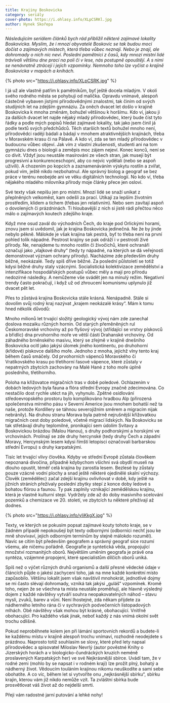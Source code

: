 ```yaml
---
title: Krajiny Boskovicka
category: seriály
cover-photo: https://i.ohlasy.info/XLpCSRKl.jpg
author: Hynek Skořepa
---
```


*Následujícím seriálem článků bych rád přiblížil některé zajímavé lokality Boskovicka. Myslím, že i mnozí obyvatelé Boskovic se tak budou moci dočíst o zajímavých místech, která třeba vůbec neznají. Nebo je znají, ale dohromady o nich nic neví. Poslední pamětníci z časů, kdy mnozí místní lidé trávívali většinu dne prací na poli či v lese, nás postupně opouštějí. A s nimi se nenávratně ztrácejí i jejich vzpomínky. Nemnoho toho lze vyčíst o krajině Boskovicka v mapách a knihách.*

{% photo src="https://i.ohlasy.info/XLpCSRK.jpg" %}

I já už ale vlastně patřím k pamětníkům, byť ještě docela mladým. V okolí svého rodného města se pohybuji od malička. Opravdu vnímavě, alespoň částečně vybaven jistými přírodovědnými znalostmi, tak činím od svých studijních let na zdejším gymnáziu. Za oněch dvacet let došlo v krajině Boskovicka k mnoha změnám, bohužel většinou k horšímu. Kdo ví, jakou ji za dalších dvacet let najde nějaký mladý přírodovědec, který bude číst tyto řádky a podle mých popisů hledat zajímavé lokality, tak jako jsem činil já podle textů svých předchůdců. Těch starších textů bohužel mnoho není, přírodovědci raději bádali a bádají v mnohem atraktivnějších krajinách, třeba v Moravském krasu či na Pálavě. A kdo ví, zda se ten mladý přírodovědec v budoucnu vůbec objeví. Jak vím z vlastní zkušenosti, studenti ani na tom gymnáziu dnes o biologii a zeměpis moc zájem nejeví. Konec konců, není se co divit. Vždyť jsou neustále masírováni ze všech stran, jak musejí být progresivní a konkurenceschopní, aby co nejvíc vydělali (nebo se aspoň uživili). A chozením po kopcích a zaznamenáváním výskytu rostlin a zvířat, pokud vím, ještě nikdo nezbohatnul. Ale správný biolog a geograf se bez práce v terénu neobejde ani ve věku digitálních technologií. No kdo ví, třeba nějakého mladého milovníka přírody moje články přece jen osloví.

Své texty však nepíšu jen pro místní. Mnozí lidé se snaží unikat z přeplněných velkoměst, kam odešli za prací. Utíkají za lepším životním prostředím, klidem a tichem (třebas jen relativním). Nebo sem zavítají aspoň o dovolených či prázdninách. Ti hloubavější z nich si jistě rádi přečtou něco málo o zajímavých koutech zdejšího kraje.

Když mne osud zavál do východních Čech, do kraje pod Orlickými horami, znovu jsem si uvědomil, jak je krajina Boskovicka jedinečná. Ne že by jinde nebylo pěkně. Málokde je však krajina tak pestrá, byť to třeba není na první pohled tolik nápadné. Pestrost krajiny se pak odráží i v pestrosti živé přírody. Ne, nenajdeme tu mnoho rostlin či živočichů, které ochranáři označují jako „vlajkové druhy“ (tedy ty nápadné, na kterých se dá veřejnosti demonstrovat význam ochrany přírody). Nacházíme zde především druhy běžné, neokázalé. Tedy spíš dříve běžné. Za poslední půlstoletí se totiž kdysi běžné druhy staly vzácnými. Socialistická kolektivizace zemědělství a intenzifikace hospodářských postupů vůbec měly a mají pro přírodu nedozírné následky. A nemůžeme vše svádět jen na minulý režim. Negativní trendy často pokračují, i když už od zhroucení komunismu uplynulo již dvacet pět let.

Přes to zůstává krajina Boskovicka stále krásná. Nenápadně. Stále si dovolím svůj rodný kraj nazývat „krajem neokázalé krásy“. Mám k tomu hned několik důvodů:

Mnoho milionů let trvající složitý geologický vývoj nám zde zanechal doslova mozaiku různých hornin. Od starých přeměněných rul Českomoravské vrchoviny až po flyšový vývoj (střídající se vrstvy pískovců a břidlic) dna prvohorního moře ve větší části Drahanské vrchoviny. Od záhadného brněnského masivu, který se zřejmě v krajině dnešního Boskovicka ocitl jako jakýsi úlomek jiného kontinentu, po druhohorní (křídové) pískovce dalšího moře. Jednoho z mnoha, jejichž vlny tento kraj během časů smáčely. Od prvohorních vápenců Moravského či Vratíkovského krasu po třetihorní řasové vápence, které zůstaly v nepatrných zbytcích zachovány na Malé Hané z toho moře úplně posledního, třetihorního.

Poloha na křižovatce migračních tras v době poledové. Ochlazením v dobách ledových byla fauna a flóra střední Evropy značně zdecimována. Co nestačilo dost rychle utéct na jih, vyhynulo. Zpětné osídlování středoevropského prostoru bylo komplikováno hradbou Alp (přirozená společenstva mírného pásu v Severní Americe jsou mnohem bohatší než ta naše, protože Kordillery se táhnou severojižním směrem a migracím nijak nebránily). Na druhou stranu Morava byla patrně nejrušnější křižovatkou migračních cest doby poledové, včetně migrací lidských. Na Boskovicku se tak střetávají druhy teplomilné, pronikající sem údolím Svitavy a Boskovickou brázdou (Malou Hanou), s druhy podhorskými a horskými ve vrchovinách. Prolínají se zde druhy hercynské (tedy druhy Čech a západní Moravy, Hercynským lesem kdysi římští letopisci označovali barbarskou střední Evropu) s druhy karpatskými.

Tisíc let trvající vlivy člověka. Kdyby ve střední Evropě zůstala člověkem nepoznaná divočina, případně kdybychom všichni svá obydlí museli na dlouho opustit, téměř celá krajina by zarostla lesem. Bezlesé by zůstaly pouze vzácné vodní plochy a snad ještě některé ojedinělé skalní výchozy. Člověk (zemědělec) začal zdejší krajinu ovlivňovat v době, kdy ještě na jižních stráních přežívaly poslední zbytky stepí z konce doby ledové s bohatou flórou a faunou. Ty pak zaplnily vznikající zemědělskou krajinu, která je vlastně kulturní stepí. Vydržely zde až do doby masivního scelování pozemků a chemizace ve 20. století, ve zbytcích tu některé přežívají až dodnes.

{% photo src="https://i.ohlasy.info/yIiKkgX.jpg" %}

Texty, ve kterých se pokusím popsat zajímavé kouty tohoto kraje, se v žádném případě nepokoušejí být texty odbornými (odborníci nechť jsou ke mně shovívaví, jejich odborným termínům by stejně málokdo rozuměl). Navíc se cítím být především geografem a správný geograf sice rozumí všemu, ale ničemu pořádně. Geografie je syntetická věda, propojující množství rozmanitých oborů. Největším uměním geografa je právě ona syntéza, vzájemné propojení, které specialistům dílčích oborů uniká. 

Spíš než o výčet různých druhů organismů a další přesné vědecké údaje v článcích půjde o jakési zachycení toho, jak na mne každé konkrétní místo zapůsobilo. Většinu lokalit jsem však navštívil mnohokrát, jednotlivé dojmy se mi často slévají dohromady, vzniká tak jakýsi „guláš“ vzpomínek. Kromě toho, nejen že se všechna ta místa neustále proměňují, ale hlavně výsledný dojem z každé návštěvy vytváří souhra neopakovatelných náhod – stavu mysli, zvuků, barev a vůní. Není lhostejné, zda někam přijdete za nádherného letního rána či v sychravých podvečerních listopadových mlhách. Obě návštěvy však mohou být krásné, obohacující. Vnitřně obohacující. Pro každého však jinak, neboť každý z nás vnímá okolní svět trochu odlišně.

Pokud neproběhnete kolem jen při lámání sportovních rekordů a budete-li ke každému místu v krajině alespoň trochu vnímaví, rozhodně neodejdete s prázdnou. Naprosto totiž souhlasím se slovy, které před lety napsal přírodovědec a spisovatel Miloslav Nevrlý (autor pověstné Knihy o Jizerských horách a v biologicko-čundráckých kruzích neméně proslavených Karpatských her) ve své Nejkrásnější sbírce. Uvádí tam, že v rodné zemi (mohlo by se napsat i v rodném kraji) lze prožít plný, bohatý a nádherný život. Vědoucím touláním krajinou nikomu neuškodíte a sami sebe obohatíte. A co víc, během let si vytvoříte onu „nejkrásnější sbírku“, sbírku krajin, kterou vám již nikdo nemůže vzít. Ta zvláštní sbírka bude prosvětlovat váš život až do nejdelší smrti.

Přeji vám radostné jarní putování a lehké nohy!
